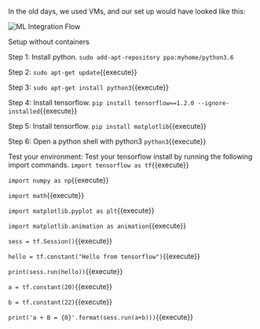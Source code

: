 In the old days, we used VMs,
and our set up would have looked like this:

![ML Integration Flow](/laura-schornack/scenarios/set-up/assets/traditional-set-up.png)

Setup without containers

Step 1:
Install python.
`sudo add-apt-repository ppa:myhome/python3.6`

Step 2:
`sudo apt-get update`{{execute}}

Step 3:
`sudo apt-get install python3`{{execute}}

Step 4:
Install tensorflow.
`pip install tensorflow==1.2.0 --ignore-installed`{{execute}}

Step 5:
Install tensorflow.
`pip install matplotlib`{{execute}}

Step 6:
Open a python shell with python3
`python3`{{execute}}

Test your environment:
Test your tensorflow install by running the following import commands.
`import tensorflow as tf`{{execute}}

`import numpy as np`{{execute}}

`import math`{{execute}}

`import matplotlib.pyplot as plt`{{execute}}

`import matplotlib.animation as animation`{{execute}}

`sess = tf.Session()`{{execute}}

`hello = tf.constant("Hello from tensorflow")`{{execute}}

`print(sess.run(hello))`{{execute}}

`a = tf.constant(20)`{{execute}}

`b = tf.constant(22)`{{execute}}

`print('a + B = {0}'.format(sess.run(a+b)))`{{execute}}


